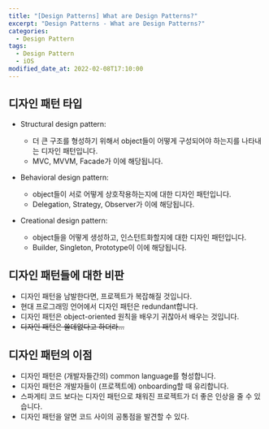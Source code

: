 ```yaml
---
title: "[Design Patterns] What are Design Patterns?"
excerpt: "Design Patterns - What are Design Patterns?"
categories: 
  - Design Pattern
tags:
  - Design Pattern
  - iOS
modified_date_at: 2022-02-08T17:10:00
---
```

## 디자인 패턴 타입  

* Structural design pattern: 
  * 더 큰 구조를 형성하기 위해서 object들이 어떻게 구성되어야 하는지를 나타내는 디자인 패턴입니다.  
  * MVC, MVVM, Facade가 이에 해당됩니다.  

* Behavioral design pattern: 
  * object들이 서로 어떻게 상호작용하는지에 대한 디자인 패턴입니다.  
  * Delegation, Strategy, Observer가 이에 해당됩니다.  

* Creational design pattern:  
  * object들을 어떻게 생성하고, 인스턴트화할지에 대한 디자인 패턴입니다.  
  * Builder, Singleton, Prototype이 이에 해당됩니다.  

## 디자인 패턴들에 대한 비판  

* 디자인 패턴을 남발한다면, 프로젝트가 복잡해질 것입니다.  
* 현대 프로그래밍 언어에서 디자인 패턴은 redundant합니다.  
* 디자인 패턴은 object-oriented 원칙을 배우기 귀찮아서 배우는 것입니다.  
* ~~디자인 패턴은 쓸데없다고 하더라...~~  

## 디자인 패턴의 이점  

* 디자인 패턴은 (개발자들간의) common language를 형성합니다.  
* 디자인 패턴은 개발자들이 (프로젝트에) onboarding할 때 유리합니다.  
* 스파게티 코드 보다는 디자인 패턴으로 채워진 프로젝트가 더 좋은 인상을 줄 수 있습니다.  
* 디자인 패턴을 알면 코드 사이의 공통점을 발견할 수 있다.  